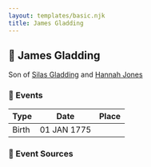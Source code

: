```yaml
---
layout: templates/basic.njk
title: James Gladding
---
```

## 🔵 James Gladding

Son of [Silas Gladding](/people/5/55129348) and [Hannah Jones](/people/3/3592220)

### 📆 Events

Type | Date | Place
------ | ------ | ------
Birth | 01 JAN 1775 |

### 📰 Event Sources
